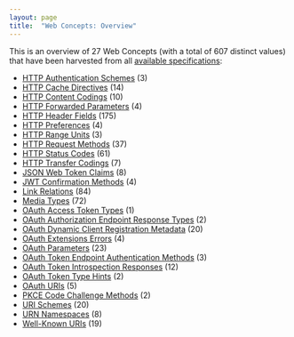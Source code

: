 ```yaml
---
layout: page
title:  "Web Concepts: Overview"
---
```


This is an overview of 27 Web Concepts (with a total of 607 distinct values) that have been harvested from all [available specifications](/specs):

* [HTTP Authentication Schemes](http-authentication-schemes) (3)
* [HTTP Cache Directives](http-cache-directives) (14)
* [HTTP Content Codings](http-content-codings) (10)
* [HTTP Forwarded Parameters](http-forwarded-parameters) (4)
* [HTTP Header Fields](http-headers) (175)
* [HTTP Preferences](http-preferences) (4)
* [HTTP Range Units](http-range-units) (3)
* [HTTP Request Methods](http-methods) (37)
* [HTTP Status Codes](http-status-codes) (61)
* [HTTP Transfer Codings](http-transfer-codings) (7)
* [JSON Web Token Claims](jwt-claims) (8)
* [JWT Confirmation Methods](jwt-confirmation-methods) (4)
* [Link Relations](link-relations) (84)
* [Media Types](media-types) (72)
* [OAuth Access Token Types](oauth-access-token-types) (1)
* [OAuth Authorization Endpoint Response Types](oauth-authorization-endpoint-response-types) (2)
* [OAuth Dynamic Client Registration Metadata](oauth-client-metadata) (20)
* [OAuth Extensions Errors](oauth-extension-errors) (4)
* [OAuth Parameters](oauth-parameters) (23)
* [OAuth Token Endpoint Authentication Methods](oauth-token-endpoint-auth-methods) (3)
* [OAuth Token Introspection Responses](oauth-token-introspection-responses) (12)
* [OAuth Token Type Hints](oauth-token-type-hints) (2)
* [OAuth URIs](oauth-uris) (5)
* [PKCE Code Challenge Methods](pkce-code-challenge-methods) (2)
* [URI Schemes](uri-schemes) (20)
* [URN Namespaces](urn-namespaces) (8)
* [Well-Known URIs](well-known-uris) (19)
